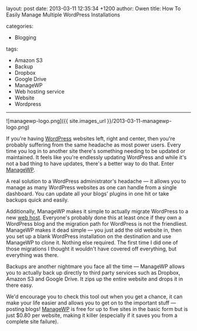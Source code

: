 layout: post
date: 2013-03-11 12:35:34 +1200
author: Owen
title: How To Easily Manage Multiple WordPress Installations

categories:
  - Blogging

tags:
  - Amazon S3
  - Backup
  - Dropbox
  - Google Drive
  - ManageWP
  - Web hosting service
  - Website
  - Wordpress

----

![managewp-logo.png]({{ site.images_url }}/2013-03-11-managewp-logo.png)

If you're having [WordPress](http://wordpress.org) websites left, right and center, then you're probably suffering from the same headache as most power users. Every time you log in to another site there's something needing to be updated or maintained. It feels like you're endlessly updating WordPress and while it's not a bad thing to have updates, there's a better way to do that. Enter [ManageWP](https://managewp.com/).

A real solution to a WordPress administrator's headache &mdash; it allows you to manage as many WordPress websites as one can handle from a single dashboard. You can update all your blogs' plugins in one hit or take backups quick and easily.

Additionally, ManageWP makes it simple to actually migrate WordPress to a new [web host](https://iwantmyname.com/features/domains/web-hosting). Everyone's probably done this at least once if they own a WordPress blog and the migration path for WordPress is not the friendliest. ManageWP makes it dead simple &mdash; you just add the old website in, then you set up a blank WordPress installation on the destination and use ManageWP to clone it. Nothing else required. The first time I did one of those migrations I thought it wouldn't have covered off everything, but everything was there.

Backups are another nightmare you face all the time &mdash; ManageWP allows you to actually back up directly to third party services such as Dropbox, Amazon S3 and Google Drive. It zips up the entire website and drops it in there easy.

We'd encourage you to check this tool out when you get a chance, it can make your life easier and allows you to get on to the important stuff &mdash; posting blogs! [ManageWP](https://managewp.com/) is free for up to five sites in the basic form but is just $0.80 per website, making it killer (especially if it saves you from a complete site failure).

